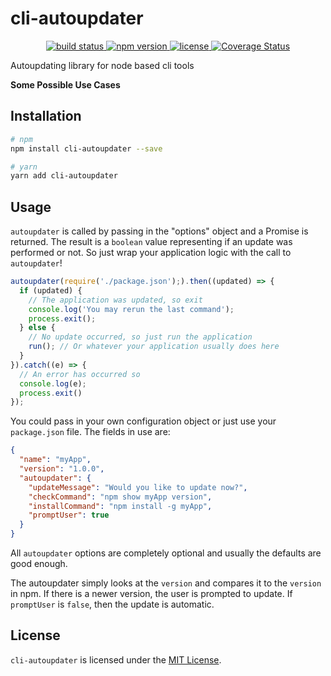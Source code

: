 # cli-autoupdater
<p align="center">
  <a href="https://circleci.com/gh/danrigsby/cli-autoupdater">
    <img src="https://circleci.com/gh/danrigsby/cli-autoupdater.svg?style=svg" alt="build status" />
  </a>
  <a href="https://npmjs.org/package/cli-autoupdater">
    <img src="https://img.shields.io/npm/v/cli-autoupdater.svg" alt="npm version" />
  </a>
  <a href="https://github.com/danrigsby/cli-autoupdater/blob/master/LICENSE">
    <img src="https://img.shields.io/npm/l/cli-autoupdater.svg" alt="license" />
  </a>
  <a href='https://coveralls.io/github/danrigsby/cli-autoupdater?branch=master'>
    <img src='https://coveralls.io/repos/github/danrigsby/cli-autoupdater/badge.svg?branch=master' alt='Coverage Status' />
  </a>
</p>

Autoupdating library for node based cli tools

**Some Possible Use Cases**

## Installation
``` sh
# npm
npm install cli-autoupdater --save

# yarn
yarn add cli-autoupdater
```

## Usage
`autoupdater` is called by passing in the "options" object and a Promise is returned. The result is a `boolean` value representing if an update was performed or not. So just wrap your application logic with the call to `autoupdater`!

``` javascript
autoupdater(require('./package.json');).then((updated) => {
  if (updated) {
    // The application was updated, so exit
    console.log('You may rerun the last command');
    process.exit();
  } else {
    // No update occurred, so just run the application
    run(); // Or whatever your application usually does here
  }
}).catch((e) => {
  // An error has occurred so
  console.log(e);
  process.exit()
});
```

You could pass in your own configuration object or just use your `package.json` file. The fields in use are:
``` json
{
  "name": "myApp",
  "version": "1.0.0",
  "autoupdater": {
    "updateMessage": "Would you like to update now?",
    "checkCommand": "npm show myApp version",
    "installCommand": "npm install -g myApp",
    "promptUser": true
  }
}
```
All `autoupdater` options are completely optional and usually the defaults are good enough.

The autoupdater simply looks at the `version` and compares it to the `version` in npm.  If there is a newer version, the user is prompted to update.  If `promptUser` is `false`, then the update is automatic.

## License
`cli-autoupdater` is licensed under the [MIT License](LICENSE).
